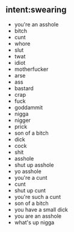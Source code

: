 ## intent:swearing
- you're an asshole
- bitch
- cunt
- whore
- slut
- twat
- idiot
- motherfucker
- arse
- ass
- bastard
- crap
- fuck
- goddammit
- nigga
- nigger
- prick
- son of a bitch
- dick
- cock
- shit
- asshole
- shut up asshole
- yo asshole
- you're a cunt
- cunt
- shut up cunt
- you're such a cunt
- son of a bitch
- you have a small dick
- you are an asshole
- what's up nigga